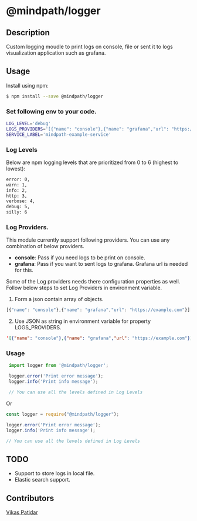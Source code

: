 # @mindpath/logger
## Description
Custom logging moudle to print logs on console, file or sent it to logs visualization application such as grafana.

## Usage
Install using npm:
```bash
$ npm install --save @mindpath/logger
```

### Set following env to your code.
```sh
LOG_LEVEL='debug'
LOGS_PROVIDERS='[{"name": "console"},{"name": "grafana","url": "https://example.com"}]'
SERVICE_LABEL='mindpath-example-service'
```
### Log Levels
Below are npm logging levels that are prioritized from 0 to 6 (highest to lowest):
 ```sh
error: 0,
warn: 1,
info: 2,
http: 3,
verbose: 4,
debug: 5,
silly: 6
```

### Log Providers.
This module currently support following providers. You can use any combination of below providers.

 - **console**: Pass if you need logs to be print on console.
 - **grafana**: Pass if you want to sent logs to grafana. Grafana url is
   needed for this.

Some of the Log providers needs there configuration properties as well.  
Follow below steps to set Log Providers in environment variable. 

 1. Form a json contain array of objects.
 ```js
[{"name": "console"},{"name": "grafana","url": "https://example.com"}]
 ```
 2. Use JSON as string in environment variable for property LOGS_PROVIDERS.
  ```json
'[{"name": "console"},{"name": "grafana","url": "https://example.com"}]'
 ```

 ### Usage

 ```ts
  import logger from '@mindpath/logger';

  logger.error('Print error message');
  logger.info('Print info message');

  // You can use all the levels defined in Log Levels

 ```
  Or

 ```js
 const logger = require("@mindpath/logger");

 logger.error('Print error message');
 logger.info('Print info message');
 
 // You can use all the levels defined in Log Levels

 ```


## TODO

 - Support to store logs in local file.
 - Elastic search support.

## Contributors
[Vikas Patidar](https://www.linkedin.com/in/vikas-patidar-0106/)